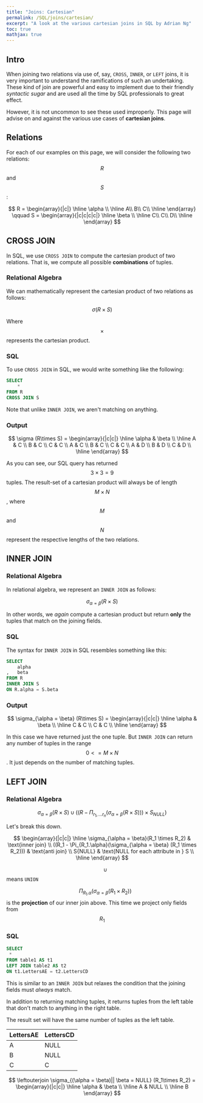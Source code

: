 ```yaml
---
title: "Joins: Cartesian"
permalink: /SQL/joins/cartesian/
excerpt: "A look at the various cartesian joins in SQL by Adrian Ng"
toc: true
mathjax: true
---
```



## Intro

When joining two relations via use of, say, `CROSS`, `INNER`, or `LEFT` joins, it is very important to understand the ramifications of such an undertaking. 
These kind of join are powerful and easy to implement due to their friendly _syntactic sugar_ and are used all the time by SQL professionals to great effect. 

However, it is not uncommon to see these used improperly. This page will advise on and against the various use cases of __cartesian joins__.

## Relations

For each of our examples on this page, we will consider the following two relations: $$R$$ and $$S$$:

$$
R =
\begin{array}{|c|}
\hline
\alpha \\ \hline
A\\
B\\
C\\ \hline
\end{array}
\qquad
S =
\begin{array}{|c|c|c|c|}
\hline
\beta \\ \hline
C\\ 
C\\ 
D\\ \hline
\end{array}
$$


## CROSS JOIN

In SQL, we use `CROSS JOIN` to compute the cartesian product of two relations.
That is, we compute all possible __combinations__ of tuples.

### Relational Algebra

We can mathematically represent the cartesian product of two relations as follows:

$$
\sigma (R \times S)
$$ 

Where $$\times$$ represents the cartesian product.

### SQL

To use `CROSS JOIN` in SQL, we would write something like the following:

```sql
SELECT
	*
FROM R
CROSS JOIN S
```
Note that unlike `INNER JOIN`, we aren't matching on anything. 

### Output

$$
\sigma (R\times S) = 
\begin{array}{|c|c|}
\hline
\alpha & \beta \\ \hline
A & C \\ 
B & C \\ 
C & C \\
A & C \\ 
B & C \\ 
C & C \\ 
A & D \\ 
B & D \\  
C & D \\ \hline
\end{array} 
$$

As you can see, our SQL query has returned $$3 \times 3 = 9 $$ tuples.
The result-set of a cartesian product will always be of length $$M \times N$$, where $$M$$ and $$N$$ represent the respective lengths of the two relations.

## INNER JOIN

### Relational Algebra

In relational algebra, we represent an `INNER JOIN` as follows:

$$
\sigma_{\alpha = \beta} (R\times S)
$$

In other words, we _again_ compute a cartesian product but return __only__ the tuples that match on the joining fields.

### SQL

The syntax for `INNER JOIN` in SQL resembles something like this:

```sql
SELECT 
	alpha
,	beta
FROM R
INNER JOIN S
ON R.alpha = S.beta
```

### Output

$$
\sigma_{\alpha = \beta} (R\times S) = 
\begin{array}{|c|c|}
\hline
\alpha & \beta \\ \hline 
C & C \\ 
C & C \\ \hline
\end{array} 
$$

In this case we have returned just the one tuple. But `INNER JOIN` can return any number of tuples in the range $$0 <= M\times N$$. It just depends on the number of matching tuples. 

## LEFT JOIN

### Relational Algebra

$$
\sigma_{\alpha = \beta}(R\times S) \cup ((R - \Pi_{r_1,...r_n}(\sigma_{\alpha = \beta} (R \times S))) \times S_{NULL})
$$

Let's break this down.

$$
\begin{array}{|c|c|}
\hline
\sigma_{\alpha = \beta}(R_1 \times R_2) & \text{inner join} \\
((R_1 - \Pi_{R_1.\alpha}(\sigma_{\alpha = \beta} (R_1 \times R_2))) & \text{anti join} \\
S{NULL} & \text{NULL for each attribute in } S \\
\hline
\end{array}
$$

$$\quad\cup$$ means `UNION`

$$
\quad\Pi_{R_1.\alpha}(\sigma_{\alpha = \beta} (R_1 \times R_2))
$$ is the __projection__ of our inner join above. This time we project only fields from $$R_1$$ 




### SQL

```sql
SELECT 
 *
FROM table1 AS t1
LEFT JOIN table2 AS t2
ON t1.LettersAE = t2.LettersCD
```

This is similar to an `INNER JOIN` but relaxes the condition that the joining fields must _always_ match.

In addition to returning matching tuples, it returns tuples from the left table that don't match to anything in the right table.

The result set will have the same number of tuples as the left table.

|LettersAE|LettersCD|
|---|---|
|A|NULL|
|B|NULL|
|C|C|


$$
\leftouterjoin
\sigma_{(\alpha = \beta)|| \beta = NULL} (R_1\times R_2) = 
\begin{array}{|c|c|}
\hline
\alpha & \beta \\ \hline 
A & NULL \\ \hline
B
\end{array} 
$$

